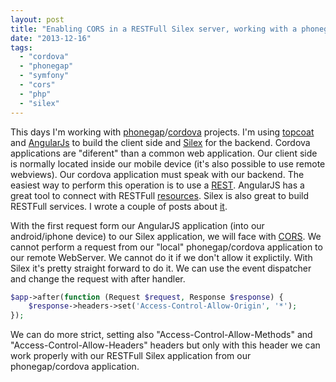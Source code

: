 ```yaml
---
layout: post
title: "Enabling CORS in a RESTFull Silex server, working with a phonegap/cordova applications"
date: "2013-12-16"
tags: 
  - "cordova"
  - "phonegap"
  - "symfony"
  - "cors"
  - "php"
  - "silex"
---
```


This days I'm working with [phonegap](http://phonegap.com/)/[cordova](http://cordova.apache.org/) projects. I'm using [topcoat](http://topcoat.io/) and [AngularJs](http://angularjs.org/) to build the client side and [Silex](http://silex.sensiolabs.org/) for the backend. Cordova applications are "diferent" than a common web application. Our client side is normally located inside our mobile device (it's also possible to use remote webviews). Our cordova application must speak with our backend. The easiest way to perform this operation is to use a [REST](http://en.wikipedia.org/wiki/Representational_state_transfer). AngularJS has a great tool to connect with RESTFull [resources](http://docs.angularjs.org/api/ngResource.$resource). Silex is also great to build RESTFull services. I wrote a couple of posts about [it](http://gonzalo123.com/2013/06/03/working-with-angularjs-and-silex-as-resource-provider/).

With the first request form our AngularJS application (into our android/iphone device) to our Silex application, we will face with [CORS](http://www.w3.org/TR/cors/). We cannot perform a request from our "local" phonegap/cordova application to our remote WebServer. We cannot do it if we don't allow it explictily. With Silex it's pretty straight forward to do it. We can use the event dispatcher and change the request with after handler.

```php
$app->after(function (Request $request, Response $response) {
    $response->headers->set('Access-Control-Allow-Origin', '*');
});
```

We can do more strict, setting also "Access-Control-Allow-Methods" and "Access-Control-Allow-Headers" headers but only with this header we can work properly with our RESTFull Silex application from our phonegap/cordova application.
